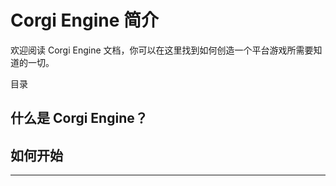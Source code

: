 # Corgi Engine 简介

欢迎阅读 Corgi Engine 文档，你可以在这里找到如何创造一个平台游戏所需要知道的一切。

目录

## 什么是 Corgi Engine？

## 如何开始

-------


